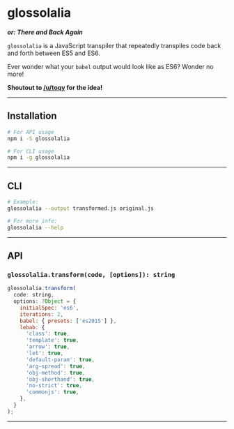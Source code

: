 # glossolalia
**_or: There and Back Again_**

`glossolalia` is a JavaScript transpiler that repeatedly transpiles code back
and forth between ES5 and ES6.

Ever wonder what your `babel` output would look like as ES6? Wonder no more!

**Shoutout to [/u/toqy](https://www.reddit.com/user/toqy) for the idea!**

---

## Installation

```sh
# For API usage
npm i -S glossolalia
```

```sh
# For CLI usage
npm i -g glossolalia
```

---

## CLI

```sh
# Example:
glossolalia --output transformed.js original.js
```

```sh
# For more info:
glossolalia --help
```

---

## API

### `glossolalia.transform(code, [options]): string`
```js
glossolalia.transform(
  code: string,
  options: ?Object = {
    initialSpec: 'es6',
    iterations: 2,
    babel: { presets: ['es2015'] },
    lebab: {
      'class': true,
      'template': true,
      'arrow': true,
      'let': true,
      'default-param': true,
      'arg-spread': true,
      'obj-method': true,
      'obj-shorthand': true,
      'no-strict': true,
      'commonjs': true,
    },
  }
);
```

---
